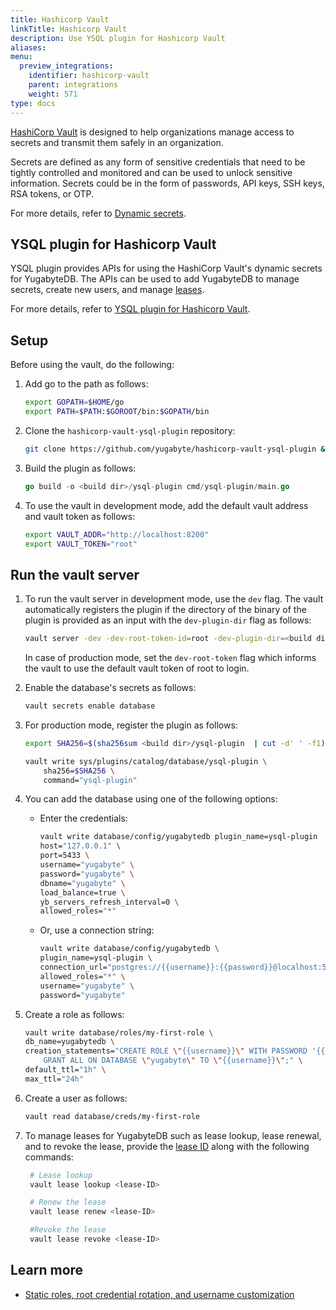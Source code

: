 ```yaml
---
title: Hashicorp Vault
linkTitle: Hashicorp Vault
description: Use YSQL plugin for Hashicorp Vault
aliases:
menu:
  preview_integrations:
    identifier: hashicorp-vault
    parent: integrations
    weight: 571
type: docs
---
```


[HashiCorp Vault](https://www.hashicorp.com/products/vault) is designed to help organizations manage access to secrets and transmit them safely in an organization.

Secrets are defined as any form of sensitive credentials that need to be tightly controlled and monitored and can be used to unlock sensitive information. Secrets could be in the form of passwords, API keys, SSH keys, RSA tokens, or OTP.

For more details, refer to [Dynamic secrets](https://github.com/yugabyte/hashicorp-vault-ysql-plugin#dynamic-secrets).

## YSQL plugin for Hashicorp Vault

YSQL plugin provides APIs for using the HashiCorp Vault's dynamic secrets for YugabyteDB. The APIs can be used to add YugabyteDB to manage secrets, create new users, and manage [leases](https://developer.hashicorp.com/vault/docs/concepts/lease).

For more details, refer to [YSQL plugin for Hashicorp Vault](https://github.com/yugabyte/hashicorp-vault-ysql-plugin#ysql-plugin-for-hashicorp-vault-1).

## Setup

Before using the vault, do the following:

1. Add go to the path as follows:

    ```sh
    export GOPATH=$HOME/go
    export PATH=$PATH:$GOROOT/bin:$GOPATH/bin
    ```

1. Clone the `hashicorp-vault-ysql-plugin` repository:

    ```sh
    git clone https://github.com/yugabyte/hashicorp-vault-ysql-plugin && cd hashicorp-vault-ysql-plugin
    ```

1. Build the plugin as follows:

    ```go
    go build -o <build dir>/ysql-plugin cmd/ysql-plugin/main.go
    ```

1. To use the vault in development mode, add the default vault address and vault token as follows:

    ```sh
    export VAULT_ADDR="http://localhost:8200"
    export VAULT_TOKEN="root"
    ```

## Run the vault server

1. To run the vault server in development mode, use the `dev` flag. The vault automatically registers the plugin if the directory of the binary of the plugin is provided as an input with the `dev-plugin-dir` flag as follows:

    ```sh
    vault server -dev -dev-root-token-id=root -dev-plugin-dir=<build dir>
    ```

    In case of production mode, set the `dev-root-token` flag which informs the vault to use the default vault token of root to login.

1. Enable the database's secrets as follows:

    ```sh
    vault secrets enable database
    ```

1. For production mode, register the plugin as follows:

    ```sh
    export SHA256=$(sha256sum <build dir>/ysql-plugin  | cut -d' ' -f1)

    vault write sys/plugins/catalog/database/ysql-plugin \
        sha256=$SHA256 \
        command="ysql-plugin"
    ```

1. You can add the database using one of the following options:

    * Enter the credentials:

        ```sh
        vault write database/config/yugabytedb plugin_name=ysql-plugin  \
        host="127.0.0.1" \
        port=5433 \
        username="yugabyte" \
        password="yugabyte" \
        dbname="yugabyte" \
        load_balance=true \
        yb_servers_refresh_interval=0 \
        allowed_roles="*"
        ```

    * Or, use a connection string:

        ```sh
        vault write database/config/yugabytedb \
        plugin_name=ysql-plugin \
        connection_url="postgres://{{username}}:{{password}}@localhost:5433/yugabyte?sslmode=disable&    load_balance=true&yb_servers_refresh_interval=0" \
        allowed_roles="*" \
        username="yugabyte" \
        password="yugabyte"
        ```

1. Create a role as follows:

    ```sh
    vault write database/roles/my-first-role \
    db_name=yugabytedb \
    creation_statements="CREATE ROLE \"{{username}}\" WITH PASSWORD '{{password}}' VALID UNTIL '{{expiration}}'     NOINHERIT LOGIN; \
        GRANT ALL ON DATABASE \"yugabyte\" TO \"{{username}}\";" \
    default_ttl="1h" \
    max_ttl="24h"
    ```

1. Create a user as follows:

    ```sh
    vault read database/creds/my-first-role
    ```

1. To manage leases for YugabyteDB such as lease lookup, lease renewal, and to revoke the lease, provide the [lease ID](https://developer.hashicorp.com/vault/docs/concepts/lease#lease-ids) along with the following commands:

    ```sh
     # Lease lookup
     vault lease lookup <lease-ID>
    ```

    ```sh
     # Renew the lease
     vault lease renew <lease-ID>
    ```

    ```sh
     #Revoke the lease
     vault lease revoke <lease-ID>
    ```

## Learn more

* [Static roles, root credential rotation, and username customization](https://github.com/yugabyte/hashicorp-vault-ysql-plugin#apart-from-dynamic-roles-ysql-plugin-also-supports-static-roles-root-credential-rotation-and-username-customization)
